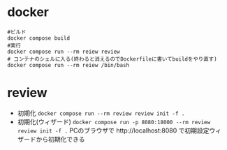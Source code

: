 # docker

```
#ビルド
docker compose build
#実行
docker compose run --rm reiew review
# コンテナのシェルに入る(終わると消えるのでDockerfileに書いてbuildをやり直す)
docker compose run --rm reiew /bin/bash
```

# review

- 初期化 `docker compose run --rm review review init -f .`
- 初期化(ウィザード) `docker compose run -p 8080:18000 --rm review review init -f .`
PCのブラウザで http://localhost:8080 で初期設定ウィザードから初期化できる
